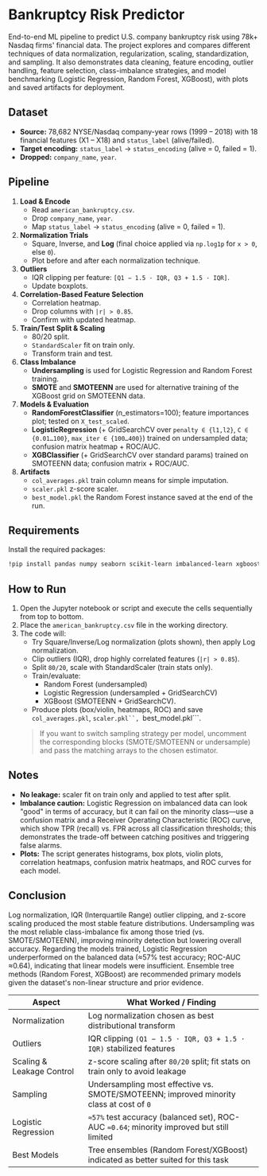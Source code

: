 # Bankruptcy Risk Predictor
End-to-end ML pipeline to predict U.S. company bankruptcy risk using 78k+ Nasdaq firms' financial data. The project explores and compares different techniques of data normalization, regularization, scaling, standardization, and sampling. It also demonstrates data cleaning, feature encoding, outlier handling, feature selection, class-imbalance strategies, and model benchmarking (Logistic Regression, Random Forest, XGBoost), with plots and saved artifacts for deployment.


## Dataset
- **Source:** 78,682 NYSE/Nasdaq company-year rows (1999 – 2018) with 18 financial features (X1 – X18) and ```status_label``` (alive/failed).  
- **Target encoding:** ```status_label``` → ```status_encoding``` (alive = 0, failed = 1).  
- **Dropped:** ```company_name```, ```year```.


## Pipeline
1. **Load & Encode**
   - Read ```american_bankruptcy.csv```.
   - Drop ```company_name```, ```year```.
   - Map ```status_label``` → ```status_encoding``` (alive = 0, failed = 1).
2. **Normalization Trials**
   - Square, Inverse, and **Log** (final choice applied via ```np.log1p``` for ```x > 0```, else ```0```).
   - Plot before and after each normalization technique.
3. **Outliers**
   - IQR clipping per feature: ```[Q1 − 1.5 · IQR, Q3 + 1.5 · IQR]```.
   - Update boxplots.  
4. **Correlation-Based Feature Selection**
   - Correlation heatmap.
   - Drop columns with ```|r| > 0.85```.
   - Confirm with updated heatmap.  
5. **Train/Test Split & Scaling**
   - 80/20 split.
   - ```StandardScaler``` fit on train only.
   - Transform train and test.
6. **Class Imbalance**
   - **Undersampling** is used for Logistic Regression and Random Forest training.  
   - **SMOTE** and **SMOTEENN** are used for alternative training of the XGBoost grid on SMOTEENN data.
7. **Models & Evaluation**
   - **RandomForestClassifier** (n_estimators=100); feature importances plot; tested on ```X_test_scaled```.  
   - **LogisticRegression** (+ GridSearchCV over ```penalty ∈ {l1,l2}```, ```C ∈ {0.01…100}```, ```max_iter ∈ {100…400}```) trained on undersampled data; confusion matrix heatmap + ROC/AUC.  
   - **XGBClassifier** (+ GridSearchCV over standard params) trained on SMOTEENN data; confusion matrix + ROC/AUC.
8. **Artifacts**
   - ```col_averages.pkl``` train column means for simple imputation.
   - ```scaler.pkl``` z-score scaler.
   - ```best_model.pkl``` the Random Forest instance saved at the end of the run.


## Requirements
Install the required packages:
```sh
!pip install pandas numpy seaborn scikit-learn imbalanced-learn xgboost matplotlib joblib
```


## How to Run
1. Open the Jupyter notebook or script and execute the cells sequentially from top to bottom.
2. Place the ```american_bankruptcy.csv``` file in the working directory.
3. The code will:
   - Try Square/Inverse/Log normalization (plots shown), then apply Log normalization.
   - Clip outliers (IQR), drop highly correlated features (```|r| > 0.85```).
   - Split ```80/20```, scale with StandardScaler (train stats only).
   - Train/evaluate:
     - Random Forest (undersampled)
     - Logistic Regression (undersampled + GridSearchCV)
     - XGBoost (SMOTEENN + GridSearchCV).
   - Produce plots (box/violin, heatmaps, ROC) and save ```col_averages.pkl```, ```scaler.pkl``, ```best_model.pkl```.
   > If you want to switch sampling strategy per model, uncomment the corresponding blocks (SMOTE/SMOTEENN or undersample) and pass the matching arrays to the chosen estimator.


## Notes
- **No leakage:** scaler fit on train only and applied to test after split.
- **Imbalance caution:** Logistic Regression on imbalanced data can look "good" in terms of accuracy, but it can fail on the minority class—use a confusion matrix and a Receiver Operating Characteristic (ROC) curve, which show TPR (recall) vs. FPR across all classification thresholds; this demonstrates the trade-off between catching positives and triggering false alarms.
- **Plots:** The script generates histograms, box plots, violin plots, correlation heatmaps, confusion matrix heatmaps, and ROC curves for each model.


## Conclusion
Log normalization, IQR (Interquartile Range) outlier clipping, and z-score scaling produced the most stable feature distributions. Undersampling was the most reliable class-imbalance fix among those tried (vs. SMOTE/SMOTEENN), improving minority detection but lowering overall accuracy. Regarding the models trained, Logistic Regression underperformed on the balanced data (≈57% test accuracy; ROC-AUC ≈0.64), indicating that linear models were insufficient. Ensemble tree methods (Random Forest, XGBoost) are recommended primary models given the dataset's non-linear structure and prior evidence.

| Aspect                    | What Worked / Finding                                                                             |
|---------------------------|---------------------------------------------------------------------------------------------------|
| Normalization             | Log normalization chosen as best distributional transform                                         |
| Outliers                  | IQR clipping ```(Q1 − 1.5 · IQR, Q3 + 1.5 · IQR)``` stabilized features                           |
| Scaling & Leakage Control | z-score scaling after ```80/20``` split; fit stats on train only to avoid leakage                 |
| Sampling                  | Undersampling most effective vs. SMOTE/SMOTEENN; improved minority class at cost of ```0```       |
| Logistic Regression       | ```≈57%``` test accuracy (balanced set), ROC-AUC ```≈0.64```; minority improved but still limited |
| Best Models               | Tree ensembles (Random Forest/XGBoost) indicated as better suited for this task                   |
